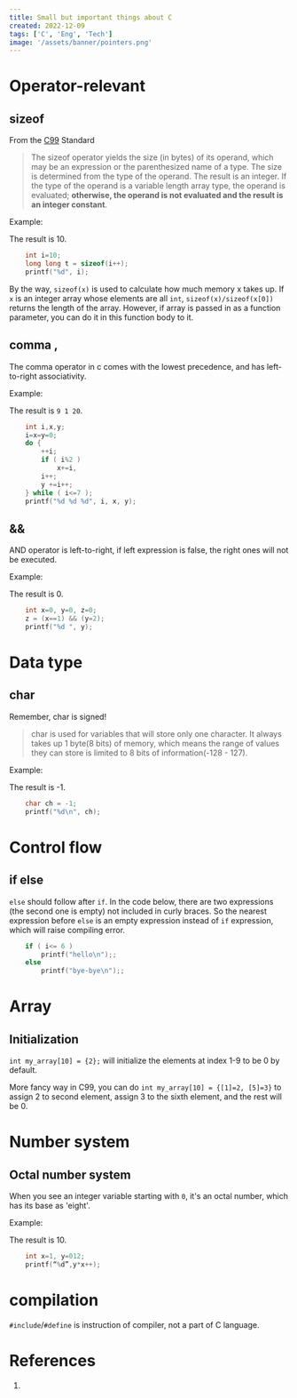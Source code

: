 ```yaml
---
title: Small but important things about C
created: 2022-12-09
tags: ['C', 'Eng', 'Tech']
image: '/assets/banner/pointers.png'
---
```


# Operator-relevant
## sizeof
From the [C99](https://www.open-std.org/JTC1/sc22/wg14/www/docs/n1256.pdf) Standard 
> The sizeof operator yields the size (in bytes) of its operand, which may be an expression or the parenthesized name of a type. The size is determined from the type of the operand. The result is an integer. If the type of the operand is a variable length array type, the operand is evaluated; **otherwise, the operand is not evaluated and the result is an integer constant**.

Example:

The result is 10.
```c 
    int i=10;
    long long t = sizeof(i++);
    printf("%d", i);
```

By the way, `sizeof(x)` is used to calculate how much memory x takes up. If `x` is an integer array whose elements are all `int`, `sizeof(x)/sizeof(x[0])` returns the length of the array. However, if array is passed in as a function parameter, you can do it in this function body to it.
## comma ,
The comma operator in c comes with the lowest precedence, and  has left-to-right associativity.

Example:

The result is `9 1 20`.
```c
    int i,x,y;	
    i=x=y=0;
    do {
        ++i;
        if ( i%2 ) 
            x+=i, 
        i++;
        y +=i++;
    } while ( i<=7 );
    printf("%d %d %d", i, x, y);
```

## &&
AND operator is left-to-right, if left expression is false, the right ones will not be executed.

Example:

The result is 0.
```c 
    int x=0, y=0, z=0;
    z = (x==1) && (y=2);
    printf("%d ", y);
```

# Data type
## char
Remember, char is signed!

> char is used for variables that will store only one character. It always takes up 1 byte(8 bits) of memory, which means the range of values they can store is limited to 8 bits of information(-128 - 127).

Example:

The result is -1.
```c 
    char ch = -1;
	printf("%d\n", ch);
```
# Control flow
## if else
`else` should follow after `if`. In the code below, there are two expressions (the second one is empty) not included in curly braces. So the nearest expression before `else` is an empty expression instead of `if` expression, which will raise compiling error.
```c 
    if ( i<= 6 ) 
		printf("hello\n");;
	else
		printf("bye-bye\n");;
```
# Array
## Initialization
`int my_array[10] = {2};` will initialize the elements at index 1-9 to be 0 by default.

More fancy way in C99, you can do `int my_array[10] = {[1]=2, [5]=3}` to assign 2 to second element, assign 3 to the sixth element, and the rest will be 0.
# Number system
## Octal number system
When you see an integer variable starting with `0`, it's an octal number, which has its base as 'eight'.

Example:

The result is 10.
```c 
    int x=1, y=012;
    printf(“%d”,y*x++);
```

# compilation
`#include`/`#define` is instruction of compiler, not a part of C language.
# References
1. 
